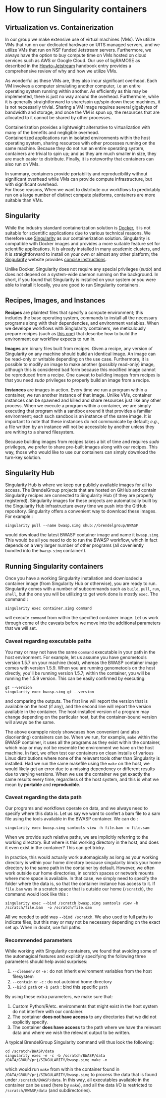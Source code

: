# How to run Singularity containers

## Virtualization vs. Containerization

In our group we make extensive use of virtual machines (VMs).
We utilize VMs that run on our dedicated hardware on UITS managed servers, and we utilize VMs that run on NSF funded Jetstream servers.
Furthermore, we always have the option to buy compute time on VMs hosted on cloud services such as AWS or Google Cloud.
Our use of bgRAMOSE as described in the [Howto-Jetstream](05-Howto-Jetstream.md) handbook entry provides a comprehensive review of why and how we utilize VMs.

As wonderful as these VMs are, they also incur significant overhead.
Each VM involves a computer simulating another computer, i.e an entire operating system running within another.
As efficiently as this may be implemented, there is just no way around the overhead.
Furthermore, while it is generally straightforward to share/spin up/spin down these machines, it is not necessarily trivial.
Sharing a VM image requires several gigabytes of bandwidth and storage, and once the VM is spun up, the resources that are allocated to it cannot be shared by other processes.

Containerization provides a lightweight alternative to virtualization with many of the benefits and negligible overhead.  
Containerized applications run in isolated environments within the host operating system, sharing resources with other processes running on the same machine.
Because they do not run an entire operating system, containers are trivial to spin up; and as they are much smaller in size, they are much easier to distribute.
Finally, it is noteworthy that containers can also run on VMs.

In summary, containers provide portability and reproducibility without significant overhead while VMs can provide compute infrastructure, but with significant overhead.  
For those reasons, When we want to distribute our workflows to predictably run on a large number of distinct compute platforms, containers are more suitable than VMs.

## Singularity

While the industry standard containerization solution is [Docker](0?-Howto-Docker.md), it is not suitable for scientific applications due to various technical reasons.
We therefore use [Singularity](http://singularity.lbl.gov/) as our containerization solution.
Singularity is compatible with Docker images and provides a more suitable feature set for scientific applications.
It is already installed in many academic clusters, and it is straightforward to install on your own or almost any other platform; the [Singularity](http://singularity.lbl.gov/) website provides [concise instructions](http://singularity.lbl.gov/install-linux).

Unlike Docker, Singularity does not require any special privileges (_sudo_) and does not depend on a system-wide daemon running on the background.
In short, if you found that Singularity is installed on your system or you were able to install it locally, you are good to run Singularity containers.

## Recipes, Images, and Instances

**Recipes** are plaintext files that specify a compute environment; this includes the base operating system, commands to install all the necessary programs along with their dependencies, and environment variables.
When we develope workflows with Singlularity containers, we meticulously prepare recipes (such as [this one](https://github.com/littleblackfish/BWASP/blob/devel/Singularity)) that describe how to build the environment our workflow expects to run in.

**Images** are binary files built from recipes.
Given a recipe, any version of Singularity on any machine should build an identical image.
An image can be read-only or writable depending on the use case.
Furthermore, it is possible to modify an image to make another (possibly read-only) image, although this is considered bad form because this modified image cannot be reproduced from a recipe.
One caveat to building images from recipes is that you need _sudo_ privileges to properly build an image from a recipe.

**Instances** are images in action.
Every time we run a program within a container, we run another instance of that image.
Unlike VMs, container instances can be spawned and killed and share resources just like any other process.
When we execute a program within a container, we are simply executing that program with a sandbox around it that provides a familiar environment; each such sandbox is an instance of the same image.
It is important to note that these instances do not communicate by default; _e.g._, a file written by an instance will not be accessible by another unless they are writing to a shared filesystem.

Because building images from recipes takes a bit of time and requires _sudo_ privileges, we prefer to share pre-built images along with our recipes.
This way, those who would like to use our containers can simply download the turn-key solution.

## Singularity Hub

Singularity Hub is where we keep our publicly available images for all to access.
The BrendelGroup projects that are hosted on GitHub and contain Singularity recipes are connected to Singularity Hub (if they are properly registered).
Singularity images for these projects are automatically built by the Singularity Hub infrastructure every time we push into the GitHub repository.
Singularity offers a convenient way to download these images.
For example :

```
singularity pull --name bwasp.simg shub://brendelgroup/BWASP
```

would download the latest BWASP container image and name it `bwasp.simg`.
This would be all you need to do to run the BWASP workflow, which in fact depends on a very larger number of other programs (all coveniently bundled into the `bwasp.simg` container!).

## Running Singularity containers

Once you have a working Singularity installation and downloaded a container image (from Singularity Hub or otherwise), you are ready to run.
Singularity comes with a number of subcommands such as `build`, `pull`, `run`, `shell`, but the one you will be utilizing to get work done is mostly `exec`.
The command :

```
singularity exec container.simg command
```

will execute `command` from within the specified container image.
Let us work through come of the caveats before we move into the additional parameters that we will set.

### Caveat regarding executable paths  

You may or may not have the same `command` executable in your path in the host environment.
For example, let us assume you have genometools version 1.5.7 on your machine (host), whereas the BWASP container image comes with version 1.5.9.
When you are running genometools on the host directly, you'll be running version 1.5.7; within the container, you will be running the 1.5.9 version.
This can be easily confirmed by executing:

```
gt --version
singularity exec bwasp.simg gt --version
```

and comparing the outputs.
The first line will report the version that is available on the host (if any), and the second line will report the version available in the container.
The host-installed version of a program may change depending on the particular host, but the container-bound version will always be the same.

The above exampple nicely showcases how convenient (and also disorienting) containers can be.
When we run, for example, `make` within the BWASP container, it uses all the programs as they exist within the container, which may or may not be resemble the environment we have on the host machine.
In fact, we often test our containers on clean installs of various Linux distributions where none of the relevant tools other than Singularity is installed.
Had we run the same makefile using the `make` on the host, we would likely get an error due to a missing dependency or different results due to varying versions.
When we use the container we get exactly the same results every time, regardless of the host system, and this is what we mean by **portable** and **reproducible**.

### Caveat regarding the data path

Our programs and workflows operate on data, and we always need to specify where this data is.
Let us say we want to confert a bam file to a sam file using the tools available in the BWASP container.
We can do :

```
singularity exec bwasp.simg samtools view -h file.bam -o file.sam
```

When we provide such relative paths, we are implicitly referring to the working directory.
But where is this working directory in the host, and does it even exist in the container?
This can get tricky.

In practice, this would actually work automagically as long as your working directory is within your home directory because singularity binds your home directory to the same path in the container by default.
However, we often work outside our home directories, in scratch spaces or network mounts where more space is available.
In that case, we simply need to specify the folder where the data is, so that the container instance has access to it.
If `file.bam` was in a scratch space that is outside our home (`/scratch`), the command would look like this :

```
singularity exec --bind /scratch bwasp.simg samtools view -h /scratch/file.bam  -o /scratch/file.sam
```

All we needed to add was `--bind /scratch`.
We also used to full paths to indicate files, but this may or may not be necessary depending on the exact set up.
When in doubt, use full paths.

### Recommended parameters

While working with Singularity containers, we found that avoiding some of the automagical features and explicitly specifying the following three parameters should help avoid surprises:

  1. `--cleanenv` or `-e` : do not inherit environment variables from the host filesystem
  2. `--contain` or `-c` : do not autobind home directory
  3. `--bind path` or `-b path` :  bind this specific `path`

By using these extra parameters, we make sure that:  

  1. Custom Python/R/etc. environments that might exist in the host system do not interfere with our container.
  2. The container **does not have access** to any directories that we did not explicitly specify.
  3. The container **does have access** to the path where we have the relevant data and where we wish the relevant output to be written.

A typical BrendelGroup Singularity command will thus look the following:

```
cd /scratch/BWASP/data
singularity exec -e -c -b /scratch/BWASP/data /DATA/GROUP/prj/SINGULARITY/bwasp.simg make -n
```

which would run `make` from within the container found in `/DATA/GROUP/prj/SINGULARITY/bwasp.simg` to process the data that is found under `/scratch/BWASP/data`.
In this way, all executables available in the container can be used (here by `make`), and all the data I/O is restricted to `/scratch/BWASP/data` (and subdirectories).
